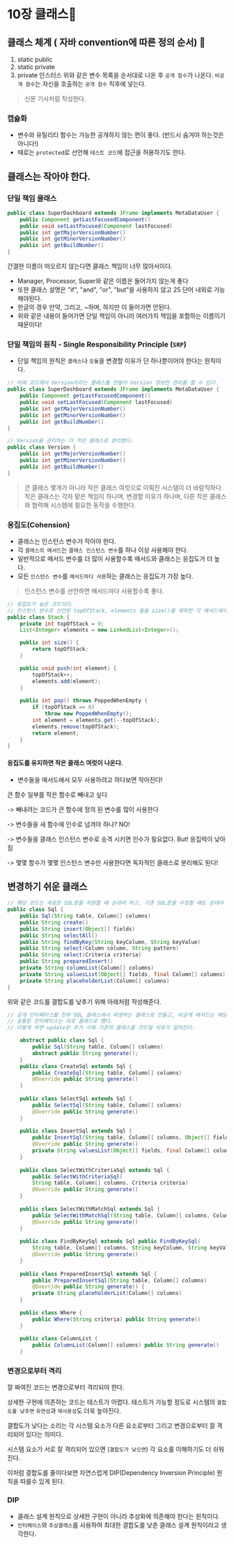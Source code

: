 # 10장 클래스📌

## 클래스 체계 ( 자바 convention에 따른 정의 순서) 👀
 1. static public
 2. static private
 3. private 인스터스
위와 같은 변수 목록을 순서대로 나온 후 `공개 함수`가 나온다. 
`비공개 함수`는 자신을 호출하는 `공개 함수` 직후에 넣는다.

> 신문 기사처럼 작성한다.

### 캡슗화
- 변수와 유틸리티 함수는 가능한 공개하지 않는 편이 좋다. (반드시 숨겨야 하는것은 아니다!)
- 때로는 `protected`로 선언해 `테스트 코드`에 접근을 허용하기도 한다.

## 클래스는 작아야 한다.

### 단일 책임 클래스
```java
public class SuperDashboard extends JFrame implements MetaDataUser {
	public Component getLastFocusedComponent()
	public void setLastFocused(Component lastFocused)
	public int getMajorVersionNumber()
	public int getMinorVersionNumber()
	public int getBuildNumber() 
}
```
간결한 이름이 떠오르지 않는다면 클래스 책임이 너무 많아서이다.
 - Manager, Processor, Super와 같은 이름은 들어가지 않는게 좋다
 - 또한 클래스 설명은 "if", "and", "or", "but"을 사용하지 않고 25 단어 내외로 가능해야된다. 
 - 한글의 경우 만약, 그리고, ~하며, 하지만 이 들어가면 안된다.
 - 위와 같은 내용이 들어가면 단일 책임이 아니라 여러가지 책임을 포함하는 이름이기 때문이다!

### 단일 책임의 원칙 - Single Responsibility Principle (`SRP`)
 - 단일 책임의 원칙은 `클래스`나 `모듈`을 변경할 이유가 단 하나뿐이어야 한다는 원칙이다.
```java
// 아래 코드에서 Version이라는 클래스를 만들어 Version 정보만 관리를 할 수 있다.
public class SuperDashboard extends JFrame implements MetaDataUser {
	public Component getLastFocusedComponent()
	public void setLastFocused(Component lastFocused)
	public int getMajorVersionNumber()
	public int getMinorVersionNumber()
	public int getBuildNumber() 
}
```
```java
// Version을 관리하는 더 작은 클래스로 분리했다.
public class Version {
	public int getMajorVersionNumber() 
	public int getMinorVersionNumber() 
	public int getBuildNumber()
}
```

> 큰 클래스 몇개가 아니라 작은 클래스 여럿으로 이뤄진 시스템이 더 바람직하다.
> 작은 클래스는 각자 맡은 책임이 하나며, 변경할 이유가 하나며, 다른 작은 클래스와 협력해
> 시스템에 필요한 동작을 수행한다.

### 응집도(Cohension)
 - 클래스는 인스턴스 변수가 작아야 한다.
 - 각 `클래스의 메서드`는 `클래스 인스턴스 변수`를 하나 이상 사용해야 한다.
 - 일반적으로 매서드 변수를 더 많이 사용할수록 매서드와 클래스는 응집도가 더 높다.
 - 모든 `인스턴스 변수`를 `매서드마다 사용`하는 클래스는 응집도가 가장 높다.
> 인스턴스 변수를 선언하면 매서드마다 사용할수록 좋다.

```java
// 응집도가 높은 코드이다.
// 인스턴스 변수로 선언된 topOfStack, elements 들을 size()를 제외한 각 매서드에서 모두 사용했기 때문이다.
public class Stack {
	private int topOfStack = 0;
	List<Integer> elements = new LinkedList<Integer>();

	public int size() { 
		return topOfStack;
	}

	public void push(int element) { 
		topOfStack++; 
		elements.add(element);
	}
	
	public int pop() throws PoppedWhenEmpty { 
		if (topOfStack == 0)
			throw new PoppedWhenEmpty();
		int element = elements.get(--topOfStack); 
		elements.remove(topOfStack);
		return element;
	}
}
```
#### 응집도를 유지하면 작은 클래스 여럿이 나온다.
 - 변수들을 매서드에서 모두 사용하려고 하다보면 작아진다!

큰 함수 일부를 작은 함수로 빼내고 싶다

-> 빼내려는 코드가 큰 함수에 정의 된 변수를 많이 사용한다 

-> 변수들을 새 함수에 인수로 넘겨야 하나? NO!

-> 변수들을 클래스 인스턴스 변수로 승격 시키면 인수가 필요없다. But! 응집력이 낮아짐 

-> 몇몇 함수가 몇몇 인스턴스 변수만 사용한다면 독자적인 클래스로 분리해도 된다!

## 변경하기 쉬운 클래스
```java
// 해당 코드는 새로운 SQL문을 지원할 때 손대야 하고, 기존 SQL문을 수정할 때도 손대야 하므로 SRP를 위반한다.
public class Sql {
	public Sql(String table, Column[] columns)
	public String create()
	public String insert(Object[] fields)
	public String selectAll()
	public String findByKey(String keyColumn, String keyValue)
	public String select(Column column, String pattern)
	public String select(Criteria criteria)
	public String preparedInsert()
	private String columnList(Column[] columns)
	private String valuesList(Object[] fields, final Column[] columns) private String selectWithCriteria(String criteria)
	private String placeholderList(Column[] columns)
}
```
위와 같은 코드를 결합도를 낮추기 위해 아래처럼 작성해준다.
```java
// 공개 인터페이스를 전부 SQL 클래스에서 파생하는 클래스로 만들고, 비공개 메서드는 해당 클래스로 옮기고,
// 공통된 인터페이스는 따로 클래스로 뺐다.
// 이렇게 하면 update문 추가 시에 기존의 클래스를 건드릴 이유가 없어진다.

	abstract public class Sql {
		public Sql(String table, Column[] columns) 
		abstract public String generate();
	}
	public class CreateSql extends Sql {
		public CreateSql(String table, Column[] columns) 
		@Override public String generate()
	}
	
	public class SelectSql extends Sql {
		public SelectSql(String table, Column[] columns) 
		@Override public String generate()
	}
	
	public class InsertSql extends Sql {
		public InsertSql(String table, Column[] columns, Object[] fields) 
		@Override public String generate()
		private String valuesList(Object[] fields, final Column[] columns)
	}
	
	public class SelectWithCriteriaSql extends Sql { 
		public SelectWithCriteriaSql(
		String table, Column[] columns, Criteria criteria) 
		@Override public String generate()
	}
	
	public class SelectWithMatchSql extends Sql { 
		public SelectWithMatchSql(String table, Column[] columns, Column column, String pattern) 
		@Override public String generate()
	}
	
	public class FindByKeySql extends Sql public FindByKeySql(
		String table, Column[] columns, String keyColumn, String keyValue) 
		@Override public String generate()
	}
	
	public class PreparedInsertSql extends Sql {
		public PreparedInsertSql(String table, Column[] columns) 
		@Override public String generate() {
		private String placeholderList(Column[] columns)
	}
	
	public class Where {
		public Where(String criteria) public String generate()
	}
	
	public class ColumnList {
		public ColumnList(Column[] columns) public String generate()
	}
```
### 변경으로부터 격리
잘 짜여진 코드는 변경으로부터 격리되야 한다.

상세한 구현에 의존하는 코드는 테스트가 어렵다. 테스트가 가능할 정도로 시스템의 `결합도를 낮추면` `유연성`과
`재사용성`도 더욱 높아진다.

결합도가 낮다는 소리는 각 시스템 요소가 다른 요소로부터 그리고 변경으로부터 잘 격리되어 있다는 의미다.

시스템 요소가 서로 잘 격리되어 있으면 (`결합도가 낮으면`) 각 요소를 이해하기도 더 쉬워진다.

이처럼 결합도를 줄이다보면 자연스럽게 DIP(Dependency Inversion Principle) 원칙을 따를수 있게 된다.

### DIP
- 클래스 설계 원칙으로 상세한 구현이 아니라 추상화에 의존해야 한다는 원칙이다.
- `인터페이스`와 `추상클래스`를 사용하여 최대한 결합도를 낮춘 클래스 설계 원칙이라고 생각한다.
